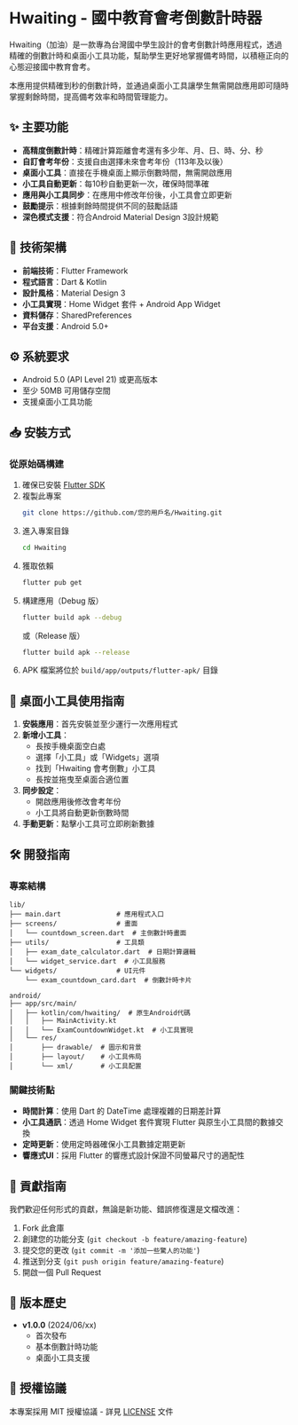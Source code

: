 # Hwaiting - 國中教育會考倒數計時器
Hwaiting（加油）是一款專為台灣國中學生設計的會考倒數計時應用程式，透過精確的倒數計時和桌面小工具功能，幫助學生更好地掌握備考時間，以積極正向的心態迎接國中教育會考。

本應用提供精確到秒的倒數計時，並通過桌面小工具讓學生無需開啟應用即可隨時掌握剩餘時間，提高備考效率和時間管理能力。

## ✨ 主要功能

- **高精度倒數計時**：精確計算距離會考還有多少年、月、日、時、分、秒
- **自訂會考年份**：支援自由選擇未來會考年份（113年及以後）
- **桌面小工具**：直接在手機桌面上顯示倒數時間，無需開啟應用
- **小工具自動更新**：每10秒自動更新一次，確保時間準確
- **應用與小工具同步**：在應用中修改年份後，小工具會立即更新
- **鼓勵提示**：根據剩餘時間提供不同的鼓勵話語
- **深色模式支援**：符合Android Material Design 3設計規範

## 🔧 技術架構

- **前端技術**：Flutter Framework
- **程式語言**：Dart & Kotlin
- **設計風格**：Material Design 3
- **小工具實現**：Home Widget 套件 + Android App Widget
- **資料儲存**：SharedPreferences
- **平台支援**：Android 5.0+

## ⚙️ 系統要求

- Android 5.0 (API Level 21) 或更高版本
- 至少 50MB 可用儲存空間
- 支援桌面小工具功能

## 📥 安裝方式

### 從原始碼構建
1. 確保已安裝 [Flutter SDK](https://flutter.dev/docs/get-started/install)
2. 複製此專案
   ```bash
   git clone https://github.com/您的用戶名/Hwaiting.git
   ```
3. 進入專案目錄
   ```bash
   cd Hwaiting
   ```
4. 獲取依賴
   ```bash
   flutter pub get
   ```
5. 構建應用（Debug 版）
   ```bash
   flutter build apk --debug
   ```
   或（Release 版）
   ```bash
   flutter build apk --release
   ```
6. APK 檔案將位於 `build/app/outputs/flutter-apk/` 目錄

## 🔄 桌面小工具使用指南

1. **安裝應用**：首先安裝並至少運行一次應用程式
2. **新增小工具**：
   - 長按手機桌面空白處
   - 選擇「小工具」或「Widgets」選項
   - 找到「Hwaiting 會考倒數」小工具
   - 長按並拖曳至桌面合適位置
3. **同步設定**：
   - 開啟應用後修改會考年份
   - 小工具將自動更新倒數時間
4. **手動更新**：點擊小工具可立即刷新數據

## 🛠️ 開發指南

### 專案結構
```
lib/
├── main.dart              # 應用程式入口
├── screens/               # 畫面
│   └── countdown_screen.dart  # 主倒數計時畫面
├── utils/                 # 工具類
│   ├── exam_date_calculator.dart  # 日期計算邏輯
│   └── widget_service.dart  # 小工具服務
└── widgets/               # UI元件
    └── exam_countdown_card.dart  # 倒數計時卡片

android/
├── app/src/main/
│   ├── kotlin/com/hwaiting/  # 原生Android代碼
│   │   ├── MainActivity.kt
│   │   └── ExamCountdownWidget.kt  # 小工具實現
│   └── res/
│       ├── drawable/  # 圖示和背景
│       ├── layout/    # 小工具佈局
│       └── xml/       # 小工具配置
```

### 關鍵技術點
- **時間計算**：使用 Dart 的 DateTime 處理複雜的日期差計算
- **小工具通訊**：透過 Home Widget 套件實現 Flutter 與原生小工具間的數據交換
- **定時更新**：使用定時器確保小工具數據定期更新
- **響應式UI**：採用 Flutter 的響應式設計保證不同螢幕尺寸的適配性

## 🤝 貢獻指南

我們歡迎任何形式的貢獻，無論是新功能、錯誤修復還是文檔改進：

1. Fork 此倉庫
2. 創建您的功能分支 (`git checkout -b feature/amazing-feature`)
3. 提交您的更改 (`git commit -m '添加一些驚人的功能'`)
4. 推送到分支 (`git push origin feature/amazing-feature`)
5. 開啟一個 Pull Request

## 📝 版本歷史

- **v1.0.0** (2024/06/xx)
  - 首次發布
  - 基本倒數計時功能
  - 桌面小工具支援

## 📄 授權協議

本專案採用 MIT 授權協議 - 詳見 [LICENSE](LICENSE) 文件
